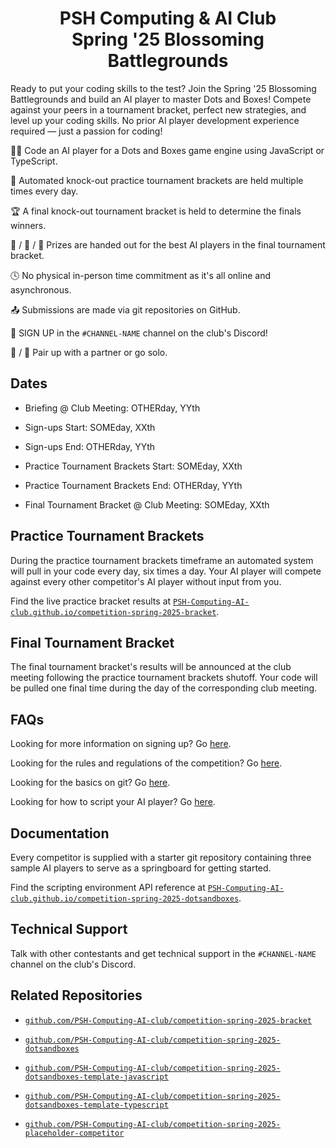 <div align="center">

# PSH Computing & AI Club<br />Spring '25 Blossoming Battlegrounds

</div>

Ready to put your coding skills to the test? Join the Spring '25 Blossoming Battlegrounds and build an AI player to master Dots and Boxes! Compete against your peers in a tournament bracket, perfect new strategies, and level up your coding skills. No prior AI player development experience required — just a passion for coding!

:technologist: Code an AI player for a Dots and Boxes game engine using JavaScript or TypeScript.

:calendar: Automated knock-out practice tournament brackets are held multiple times every day.

:trophy: A final knock-out tournament bracket is held to determine the finals winners.

:1st_place_medal: / :2nd_place_medal: / :3rd_place_medal: Prizes are handed out for the best AI players in the final tournament bracket.

:clock4: No physical in-person time commitment as it's all online and asynchronous.

:outbox_tray: Submissions are made via git repositories on GitHub.

:pencil: SIGN UP in the `#CHANNEL-NAME` channel on the club's Discord!

:bust_in_silhouette: / :busts_in_silhouette: Pair up with a partner or go solo.

## Dates

- Briefing @ Club Meeting: OTHERday, YYth

- Sign-ups Start: SOMEday, XXth

- Sign-ups End: OTHERday, YYth

- Practice Tournament Brackets Start: SOMEday, XXth

- Practice Tournament Brackets End: OTHERday, YYth

- Final Tournament Bracket @ Club Meeting: SOMEday, XXth

## Practice Tournament Brackets

During the practice tournament brackets timeframe an automated system will pull in your code every day, six times a day. Your AI player will compete against every other competitor's AI player without input from you.

Find the live practice bracket results at [`PSH-Computing-AI-club.github.io/competition-spring-2025-bracket`](https://PSH-Computing-AI-club.github.io/competition-spring-2025-bracket).

## Final Tournament Bracket

The final tournament bracket's results will be announced at the club meeting following the practice tournament brackets shutoff. Your code will be pulled one final time during the day of the corresponding club meeting.

## FAQs

Looking for more information on signing up? Go [here](./signing-up.md).

Looking for the rules and regulations of the competition? Go [here](./rules-and-regulations.md).

Looking for the basics on git? Go [here](./git-repositories.md).

Looking for how to script your AI player? Go [here](./ai-player-scripting.md).

## Documentation

Every competitor is supplied with a starter git repository containing three sample AI players to serve as a springboard for getting started.

Find the scripting environment API reference at [`PSH-Computing-AI-club.github.io/competition-spring-2025-dotsandboxes`](https://PSH-Computing-AI-club.github.io/competition-spring-2025-dotsandboxes).

## Technical Support

Talk with other contestants and get technical support in the `#CHANNEL-NAME` channel on the club's Discord.

## Related Repositories

- [`github.com/PSH-Computing-AI-club/competition-spring-2025-bracket`](https://github.com/PSH-Computing-AI-club/competition-spring-2025-bracket)

- [`github.com/PSH-Computing-AI-club/competition-spring-2025-dotsandboxes`](https://github.com/PSH-Computing-AI-club/competition-spring-2025-dotsandboxes)

- [`github.com/PSH-Computing-AI-club/competition-spring-2025-dotsandboxes-template-javascript`](https://github.com/PSH-Computing-AI-club/competition-spring-2025-dotsandboxes-template-javascript)

- [`github.com/PSH-Computing-AI-club/competition-spring-2025-dotsandboxes-template-typescript`](https://github.com/PSH-Computing-AI-club/competition-spring-2025-dotsandboxes-template-typescript)

- [`github.com/PSH-Computing-AI-club/competition-spring-2025-placeholder-competitor`](https://github.com/PSH-Computing-AI-club/competition-spring-2025-placeholder-competitor)
